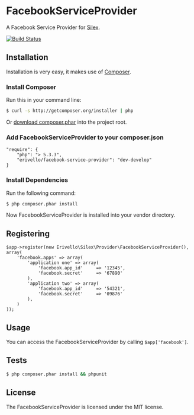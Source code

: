 FacebookServiceProvider
=======================

A Facebook Service Provider for [Silex][1].

[![Build Status](https://secure.travis-ci.org/erivello/FacebookServiceProvider.png?branch=master)](http://travis-ci.org/erivello/FacebookServiceProvider)

Installation
------------

Installation is very easy, it makes use of [Composer][2].

### Install Composer

Run this in your command line:

``` bash
$ curl -s http://getcomposer.org/installer | php
```

Or [download composer.phar][3] into the project root.

### Add FacebookServiceProvider to your composer.json

    "require": {
        "php": "> 5.3.3",
        "erivello/facebook-service-provider": "dev-develop"
    }

### Install Dependencies

Run the following command:

``` bash
$ php composer.phar install
```

Now FacebookServiceProvider is installed into your vendor directory.

Registering
-----------

    $app->register(new Erivello\Silex\Provider\FacebookServiceProvider(), array(
        'facebook.apps' => array(
            'application one' => array(
                'facebook.app_id'     => '12345',
                'facebook.secret'     => '67890'
            ),
            'application two' => array(
                'facebook.app_id'     => '54321',
                'facebook.secret'     => '09876'
            ),
        )
    ));


Usage
--------

You can access the FacebookServiceProvider by calling ``$app['facebook']``.


Tests
-----

``` bash
$ php composer.phar install && phpunit
```

License
-------

The FacebookServiceProvider is licensed under the MIT license.

[1]: http://silex.sensiolabs.org/
[2]: http://getcomposer.org/
[3]: http://getcomposer.org/composer.phar
